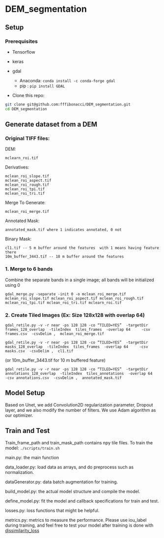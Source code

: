 # DEM_segmentation

## Setup

### Prerequisites
- Tensorflow
- keras
- gdal 
  + Anaconda: `conda install -c conda-forge gdal`
  + pip : `pip install GDAL`

- Clone this repo:
```bash
git clone git@github.com:fffibonacci/DEM_segmentation.git
cd DEM_segmentation
```

## Generate dataset from a DEM
###  Original TIFF files: 

  DEM:
  
    mclearn_roi.tif

  Derivatives:
  
    mclean_roi_slope.tif 
    mclean_roi_aspect.tif 
    mclean_roi_rough.tif 
    mclean_roi_tpi.tif 
    mclean_roi_tri.tif
  

  Merge To Generate:
  
    mclean_roi_merge.tif 

  Annotated Mask:
  
    annotated_mask.tif where 1 indicates annotated, 0 not

  Binary Mask:
  
    cl1.tif -- 5 m buffer around the features  with 1 means having feature there
    10m_buffer_3443.tif -- 10 m buffer around the features 

  
### 1.  Merge to 6 bands 
Combine the separate bands in a single image;  all bands will be initialized using 0 

```gdal_merge.py -separate -init 0 -o mclean_roi_merge.tif mclean_roi_slope.tif mclean_roi_aspect.tif mclean_roi_rough.tif mclean_roi_tpi.tif mclean_roi_tri.tif mclearn_roi.tif```

### 2. Create Tiled Images (Ex: Size 128x128 with overlap 64)

```
gdal_retile.py -v -r near -ps 128 128 -co “TILED=YES”  -targetDir frames_128_overlap  -tileIndex  tiles_frames  -overlap 64     -csv frames.csv  -csvDelim ,  mclean_roi_merge.tif 
```
```
gdal_retile.py -v -r near -ps 128 128 -co “TILED=YES”  -targetDir masks_128_overlap  -tileIndex  tiles_frames  -overlap 64     -csv masks.csv  -csvDelim ,  cl1.tif 
```

(or  10m_buffer_3443.tif for 10 m buffered feature)

```
gdal_retile.py -v -r near -ps 128 128 -co “TILED=YES”  -targetDir annotations_128_overlap  -tileIndex  tiles_annotations  -overlap 64     -csv annotations.csv  -csvDelim ,  annotated_mask.tif 
```

## Model Setup
Based on Unet, we add Convolution2D regularization parameter, Dropout layer, and we also modify the number of filters. We use Adam algorithm as our optimizer.

## Train and Test 
Train_frame_path and train_mask_path contains npy tile files.
To train the model:  ```./scripts/train.sh```

  main.py: the main function
  
  data_loader.py: load data as arrays, and do preprocess such as normalization.
  
  dataGenerator.py: data batch augmentation for training.
  
  build_model.py: the actual model structure and compile the model.
  
  define_model.py: fit the model and callback specifications for train and test.
  
  losses.py: loss functions that might be helpful.
  
  metrics.py: metrics to measure the performance.
            Please use iou_label during training, and feel free to test your model after training is done with [dissimilarity_loss](https://github.com/fffibonacci/DEM_segmentation/blob/master/losses.py#L11)
 
 
 

